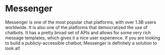 # Messenger

Messenger is one of the most popular chat platforms, with over 1.3B users worldwide. It is also one of the platforms that democratized the use of chatbots. It has a pretty broad set of APIs and allows for some very rich message templates, which gives it a nice user experience. If you are looking to build a publicly-accessible chatbot, Messenger is definitely a solution to look at!

